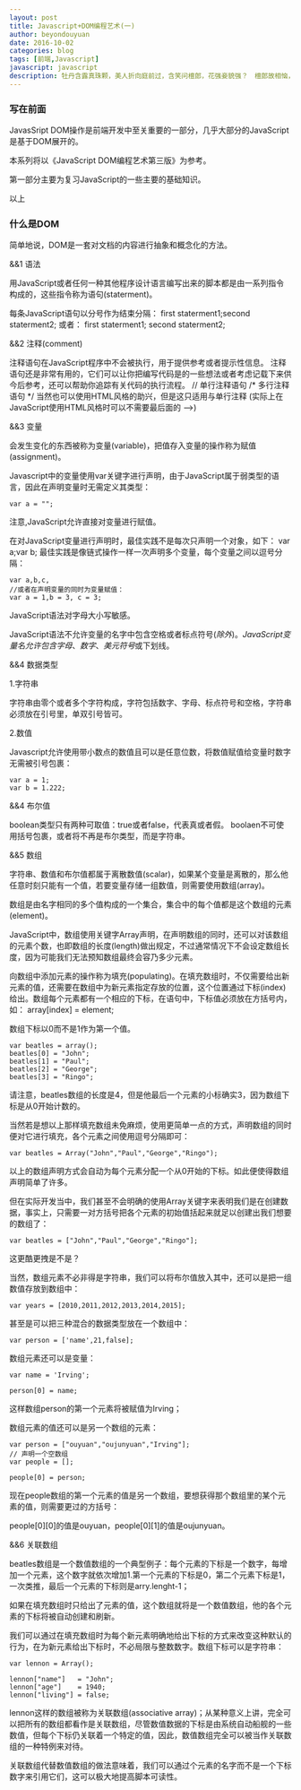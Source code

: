 ```yaml
---
layout: post
title: Javascript+DOM编程艺术(一)
author: beyondouyuan
date: 2016-10-02
categories: blog
tags: [前端,Javascript]
javascript: javascript
description: 牡丹含露真珠颗，美人折向庭前过，含笑问檀郎，花强妾貌强？　檀郎故相恼，须道花枝好。一面发娇嗔，碎挼花打人。
---
```


### 写在前面 ###

JavasSript DOM操作是前端开发中至关重要的一部分，几乎大部分的JavaScript是基于DOM展开的。

本系列将以《JavaScript DOM编程艺术第三版》为参考。

第一部分主要为复习JavaScript的一些主要的基础知识。

以上


### 什么是DOM ###

>
简单地说，DOM是一套对文档的内容进行抽象和概念化的方法。
>

 &&1 语法

用JavaScript或者任何一种其他程序设计语言编写出来的脚本都是由一系列指令构成的，这些指令称为语句(staterment)。

每条JavaScript语句以分号作为结束分隔：
	first staterment1;second staterment2;
或者：
	first staterment1;
	second staterment2;

 &&2 注释(comment)

注释语句在JavaScript程序中不会被执行，用于提供参考或者提示性信息。
注释语句还是非常有用的，它们可以让你把编写代码是的一些想法或者考虑记载下来供今后参考，还可以帮助你追踪有关代码的执行流程。
	// 单行注释语句
	/*
	多行注释语句
	*/
	当然也可以使用HTML风格的助兴，但是这只适用与单行注释
	<!-- javascript 单行注释-->
	(实际上在JavaScript使用HTML风格时可以不需要最后面的 -->)

 &&3 变量

会发生变化的东西被称为变量(variable)，把值存入变量的操作称为赋值(assignment)。

Javascript中的变量使用var关键字进行声明，由于JavaScript属于弱类型的语言，因此在声明变量时无需定义其类型：

	var a = "";

>
注意,JavaScript允许直接对变量进行赋值。
>

在对JavaScript变量进行声明时，最佳实践不是每次只声明一个对象，如下：
var a;var b;
最佳实践是像链式操作一样一次声明多个变量，每个变量之间以逗号分隔：

	var a,b,c,
	//或者在声明变量的同时为变量赋值：
	var a = 1,b = 3, c = 3;

JavaScript语法对字母大小写敏感。

JavaScript语法不允许变量的名字中包含空格或者标点符号($除外)。
JavaScript变量名允许包含字母、数字、美元符号$或下划线。

 &&4 数据类型

1.字符串

字符串由零个或者多个字符构成，字符包括数字、字母、标点符号和空格，字符串必须放在引号里，单双引号皆可。

2.数值

Javascript允许使用带小数点的数值且可以是任意位数，将数值赋值给变量时数字无需被引号包裹：

	var a = 1;
	var b = 1.222;

 &&4 布尔值

boolean类型只有两种可取值：true或者false，代表真或者假。
boolaen不可使用括号包裹，或者将不再是布尔类型，而是字符串。

 &&5 数组

字符串、数值和布尔值都属于离散数值(scalar)，如果某个变量是离散的，那么他任意时刻只能有一个值，若要变量存储一组数值，则需要使用数组(array)。

数组是由名字相同的多个值构成的一个集合，集合中的每个值都是这个数组的元素(element)。

JavaScript中，数组使用关键字Array声明，在声明数组的同时，还可以对该数组的元素个数，也即数组的长度(length)做出规定，不过通常情况下不会设定数组长度，因为可能我们无法预知数组最终会容乃多少元素。

向数组中添加元素的操作称为填充(populating)。在填充数组时，不仅需要给出新元素的值，还需要在数组中为新元素指定存放的位置，这个位置通过下标(index)给出。数组每个元素都有一个相应的下标，在语句中，下标值必须放在方括号内，如：
array[index] = element;

数组下标以0而不是1作为第一个值。

	var beatles = array();
	beatles[0] = "John";
	beatles[1] = "Paul";
	beatles[2] = "George";
	beatles[3] = "Ringo";

>
请注意，beatles数组的长度是4，但是他最后一个元素的小标确实3，因为数组下标是从0开始计数的。
>

当然若是想以上那样填充数组未免麻烦，使用更简单一点的方式，声明数组的同时便对它进行填充，各个元素之间使用逗号分隔即可：

	var beatles = Array("John","Paul","George","Ringo");

以上的数组声明方式会自动为每个元素分配一个从0开始的下标。如此便使得数组声明简单了许多。

但在实际开发当中，我们甚至不会明确的使用Array关键字来表明我们是在创建数据，事实上，只需要一对方括号把各个元素的初始值括起来就足以创建出我们想要的数组了：

	var beatles = ["John","Paul","George","Ringo"];

这更酷更拽是不是？

当然，数组元素不必非得是字符串，我们可以将布尔值放入其中，还可以是把一组数值存放到数组中：

	var years = [2010,2011,2012,2013,2014,2015];

甚至是可以把三种混合的数据类型放在一个数组中：

	var person = ['name',21,false];

数组元素还可以是变量：

	var name = 'Irving';

	person[0] = name;

这样数组person的第一个元素将被赋值为Irving；

数组元素的值还可以是另一个数组的元素：

	var person = ["ouyuan","oujunyuan","Irving"];
	// 声明一个空数组
	var people = [];

	people[0] = person;

现在people数组的第一个元素的值是另一个数组，要想获得那个数组里的某个元素的值，则需要更过的方括号：


people[0][0]的值是ouyuan，people[0][1]的值是oujunyuan。

 &&6 关联数组

beatles数组是一个数值数组的一个典型例子：每个元素的下标是一个数字，每增加一个元素，这个数字就依次增加1.第一个元素的下标是0，第二个元素下标是1，一次类推，最后一个元素的下标则是arry.lenght-1；

如果在填充数组时只给出了元素的值，这个数组就将是一个数值数组，他的各个元素的下标将被自动创建和刷新。

我们可以通过在填充数组时为每个新元素明确地给出下标的方式来改变这种默认的行为，在为新元素给出下标时，不必局限与整数数字。数组下标可以是字符串：

	var lennon = Array();

	lennon["name"]   = "John";
	lennon["age"]    = 1940;
	lennon["living"] = false;

lennon这样的数组被称为关联数组(associative array)；从某种意义上讲，完全可以把所有的数组都看作是关联数组，尽管数值数据的下标是由系统自动船舰的一些数值，但每个下标仍关联着一个特定的值，因此，数值数组完全可以被当作关联数组的一种特例来对待。

关联数组代替数值数组的做法意味着，我们可以通过个元素的名字而不是一个下标数字来引用它们，这可以极大地提高脚本可读性。
